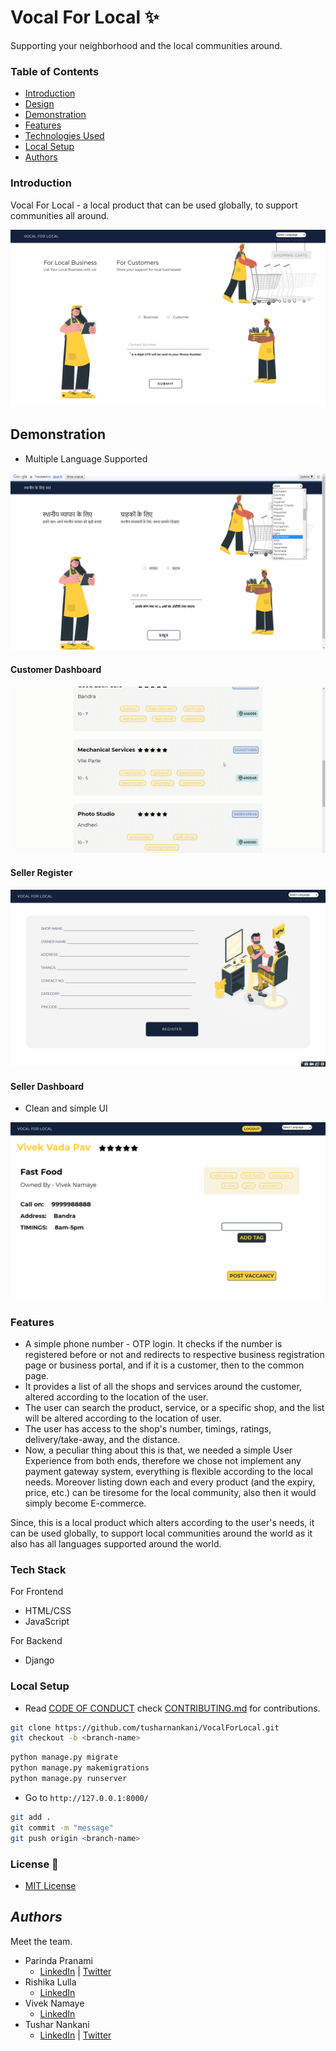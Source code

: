 # Vocal For Local :sparkles: 

Supporting your neighborhood and the local communities around.

<!-- ![VocalForLocal](https://socialify.git.ci/tusharnankani/VocalForLocal/image?description=1&font=Raleway&forks=1&issues=1&language=1&owner=1&pattern=Floating%20Cogs&pulls=1&stargazers=1&theme=Dark) -->

### Table of Contents

-   [Introduction](#introduction)
-   [Design](/docs/)
-   [Demonstration](#demonstration)
-   [Features](#features)
-   [Technologies Used](#tech-stack)
-   [Local Setup](#local-setup)
-   [Authors](#authors)

### Introduction

Vocal For Local - a local product that can be used globally, to support communities all around.

![homepage](docs/images/homepage.png)

## Demonstration

- Multiple Language Supported

![homepage](docs/images/home-language.png)

#### Customer Dashboard

![homepage](docs/images/customer.gif)

#### Seller Register

![seller-register](docs/images/register.png)

#### Seller Dashboard

 - Clean and simple UI
 
![homepage](docs/images/seller-dashboard.png)

### Features

-   A simple phone number - OTP login. It checks if the number is registered before or not and redirects to respective business registration page or business portal, and if it is a customer, then to the common page.
-   It provides a list of all the shops and services around the customer, altered according to the location of the user.
-   The user can search the product, service, or a specific shop, and the list will be altered according to the location of user.
-   The user has access to the shop's number, timings, ratings, delivery/take-away, and the distance.
-   Now, a peculiar thing about this is that, we needed a simple User Experience from both ends, therefore we chose not implement any payment gateway system, everything is flexible according to the local needs. Moreover listing down each and every product (and the expiry, price, etc.) can be tiresome for the local community, also then it would simply become E-commerce.

Since, this is a local product which alters according to the user's needs, it can be used globally, to support local communities around the world as it also has all languages supported around the world.

### Tech Stack

For Frontend

-   HTML/CSS
-   JavaScript

For Backend

-   Django

### Local Setup

- Read [CODE OF CONDUCT](CODE_OF_CONDUCT.md) check [CONTRIBUTING.md](/CONTRIBUTING.md) for contributions.

```bash
git clone https://github.com/tusharnankani/VocalForLocal.git
git checkout -b <branch-name>
```

```python
python manage.py migrate
python manage.py makemigrations
python manage.py runserver
```

-   Go to `http://127.0.0.1:8000/`

```bash
git add .
git commit -m "message"
git push origin <branch-name>
```

### License 📜

- [MIT License](/LICENSE)

## _Authors_

Meet the team.

- Parinda Pranami
  - [LinkedIn](https://www.linkedin.com/in/parinda-pranami-13943b1aa/) | [Twitter](https://twitter.com/parindda_)
- Rishika Lulla
  - [LinkedIn](https://www.linkedin.com/in/rishika-lulla-48109b1b1)
- Vivek Namaye
  - [LinkedIn](https://www.linkedin.com/in/viveknamaye/)
- Tushar Nankani
  - [LinkedIn](https://www.linkedin.com/in/tusharnankani/) | [Twitter](https://twitter.com/tusharnankanii)
